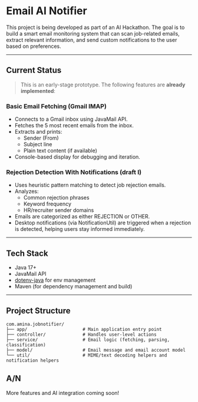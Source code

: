 # Email AI Notifier

This project is being developed as part of an AI Hackathon. The goal is to build a smart email monitoring system that can scan job-related emails, extract relevant information, and send custom notifications to the user based on preferences.

---

## Current Status

> This is an early-stage prototype. The following features are **already implemented**:

###  Basic Email Fetching (Gmail IMAP)
- Connects to a Gmail inbox using JavaMail API.
- Fetches the 5 most recent emails from the inbox.
- Extracts and prints:
    - Sender (From)
    - Subject line
    - Plain text content (if available)
- Console-based display for debugging and iteration.

### Rejection Detection With Notifications (draft I)
- Uses heuristic pattern matching to detect job rejection emails.
- Analyzes:
    - Common rejection phrases
    - Keyword frequency
    - HR/recruiter sender domains
- Emails are categorized as either REJECTION or OTHER.
- Desktop notifications (via NotificationUtil) are triggered when a rejection is detected, helping
users stay informed immediately.

---

## Tech Stack

- Java 17+
- JavaMail API
- [dotenv-java](https://github.com/cdimascio/dotenv-java) for env management
- Maven (for dependency management and build)

---

##  Project Structure
```
com.amina.jobnotifier/
├── app/                     # Main application entry point
├── controller/              # Handles user-level actions
├── service/                 # Email logic (fetching, parsing, classification)
├── model/                   # Email message and email account model
└── util/                    # MIME/text decoding helpers and notification helpers
```

## A/N
More features and AI integration coming soon!
